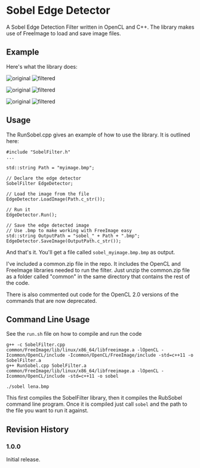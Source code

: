 # Sobel Edge Detector

A Sobel Edge Detection Filter written in OpenCL and C++. The library makes use of FreeImage to load and save image files.

## Example

Here's what the library does:

![original](https://raw.githubusercontent.com/bamcis-io/SobelFilter/master/SobelFilter/lena.bmp)
![filtered](https://raw.githubusercontent.com/bamcis-io/SobelFilter/master/SobelFilter/sobel_lena.bmp)

![original](https://raw.githubusercontent.com/bamcis-io/SobelFilter/master/SobelFilter/bacteria.jpg)
![filtered](https://raw.githubusercontent.com/bamcis-io/SobelFilter/master/SobelFilter/sobel_bacteria.bmp)

![original](https://raw.githubusercontent.com/bamcis-io/SobelFilter/master/SobelFilter/valve.png)
![filtered](https://raw.githubusercontent.com/bamcis-io/SobelFilter/master/SobelFilter/sobel_valve.bmp)


## Usage

The RunSobel.cpp gives an example of how to use the library. It is outlined here:

    #include "SobelFilter.h"
	...

	std::string Path = "myimage.bmp";

	// Declare the edge detector
	SobelFilter EdgeDetector;

	// Load the image from the file
	EdgeDetector.LoadImage(Path.c_str());

	// Run it
	EdgeDetector.Run();

	// Save the edge detected image
	// Use .bmp to make working with FreeImage easy
	std::string OutputPath = "sobel_" + Path + ".bmp";
	EdgeDetector.SaveImage(OutputPath.c_str());

And that's it. You'll get a file called `sobel_myimage.bmp.bmp` as output.

I've included a common.zip file in the repo. It includes the OpenCL and FreeImage libraries needed to run
the filter. Just unzip the common.zip file as a folder called "common" in the same directory that contains
the rest of the code.

There is also commented out code for the OpenCL 2.0 versions of the commands that are now deprecated.

## Command Line Usage
See the `run.sh` file on how to compile and run the code

    g++ -c SobelFilter.cpp common/FreeImage/lib/linux/x86_64/libfreeimage.a -lOpenCL -Icommon/OpenCL/include -Icommon/OpenCL/FreeImage/include -std=c++11 -o SobelFilter.a
    g++ RunSobel.cpp SobelFilter.a common/FreeImage/lib/linux/x86_64/libfreeimage.a -lOpenCL -Icommon/OpenCL/include -std=c++11 -o sobel

    ./sobel lena.bmp

This first compiles the SobelFilter library, then it compiles the RubSobel command line program. Once it is compiled just call `sobel` and the path to
the file you want to run it against.

## Revision History

### 1.0.0
Initial release.
